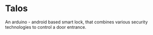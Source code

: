 # Talos
An arduino - android based smart lock, that combines various security technologies to control a door entrance.
